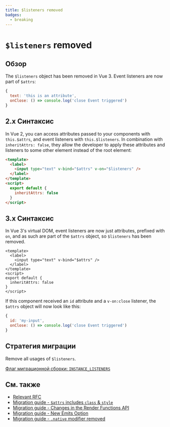 ```yaml
---
title: $listeners removed
badges:
  - breaking
---
```


# `$listeners` removed <MigrationBadges :badges="$frontmatter.badges" />

## Обзор

The `$listeners` object has been removed in Vue 3. Event listeners are now part of `$attrs`:

```js
{
  text: 'this is an attribute',
  onClose: () => console.log('close Event triggered')
}
```

## 2.x Синтаксис

In Vue 2, you can access attributes passed to your components with `this.$attrs`, and event listeners with `this.$listeners`.
In combination with `inheritAttrs: false`, they allow the developer to apply these attributes and listeners to some other element instead of the root element:

```html
<template>
  <label>
    <input type="text" v-bind="$attrs" v-on="$listeners" />
  </label>
</template>
<script>
  export default {
    inheritAttrs: false
  }
</script>
```

## 3.x Синтаксис

In Vue 3's virtual DOM, event listeners are now just attributes, prefixed with `on`, and as such are part of the `$attrs` object, so `$listeners` has been removed.

```vue
<template>
  <label>
    <input type="text" v-bind="$attrs" />
  </label>
</template>
<script>
export default {
  inheritAttrs: false
}
</script>
```

If this component received an `id` attribute and a `v-on:close` listener, the `$attrs` object will now look like this:

```js
{
  id: 'my-input',
  onClose: () => console.log('close Event triggered')
}
```

## Стратегия миграции

Remove all usages of `$listeners`.

[Флаг миграционной сборки: `INSTANCE_LISTENERS`](../migration-build.html#compat-configuration)

## См. также

- [Relevant RFC](https://github.com/vuejs/rfcs/blob/master/active-rfcs/0031-attr-fallthrough.md)
- [Migration guide - `$attrs` includes `class` & `style`](./attrs-includes-class-style.md)
- [Migration guide - Changes in the Render Functions API](./render-function-api.md)
- [Migration guide - New Emits Option](./emits-option.md)
- [Migration guide - `.native` modifier removed](./v-on-native-modifier-removed.md)
